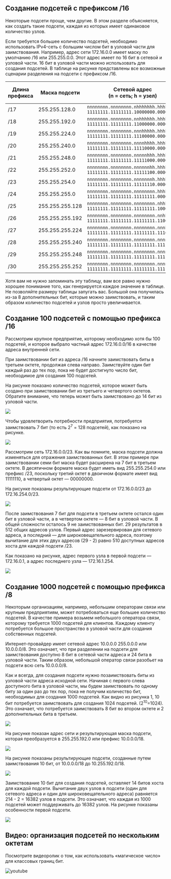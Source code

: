 <!-- verified: agorbachev 03.05.2022 -->

<!-- 11.6.1 -->
## Создание подсетей с префиксом /16

Некоторые подсети проще, чем другие. В этом разделе объясняется, как создать такие подсети, каждая из которых имеет одинаковое количество узлов.

Если требуется большее количество подсетей, необходимо использовать IPv4-сеть с большим числом бит в узловой части для заимствования. Например, адрес сети 172.16.0.0 имеет маску по умолчанию /16 или 255.255.0.0. Этот адрес имеет по 16 бит в сетевой и узловой части. 16 бит в узловой части можно использовать для создания подсетей. В таблице на рисунке представлены все возможные сценарии разделения на подсети с префиксом /16.

| **Длина префикса** | **Маска подсети** | **Сетевой адрес<br>(n = сеть; h = узел)** | **# Количество подсетей** | **# Количество хостов** |
| --- | --- | --- | --- | --- |
| /17 | 255.255.128.0 | `nnnnnnnn.nnnnnnnn.nhhhhhhh.hhhhhhhh`<br>`11111111.11111111.10000000.00000000` | **2** | 32766 |
| /18 | 255.255.192.0 | `nnnnnnnn.nnnnnnnn.nnhhhhhh.hhhhhhhh`<br>`11111111.11111111.11000000.00000000` | **4** | 16382 |
| /19 | 255.255.224.0 | `nnnnnnnn.nnnnnnnn.nnnhhhhh.hhhhhhhh`<br>`11111111.11111111.11100000.00000000` | **8** | 8 190 |
| /20 | 255.255.240.0 | `nnnnnnnn.nnnnnnnn.nnnnhhhh.hhhhhhhh`<br>`11111111.11111111.11110000.00000000` | **16** | 4 094 |
| /21 | 255.255.248.0 | `nnnnnnnn.nnnnnnnn.nnnnnhhh.hhhhhhhh`<br>`11111111.11111111.11111000.00000000` | **32** | 2 046 |
| /22 | 255.255.252.0 | `nnnnnnnn.nnnnnnnn.nnnnnnhh.hhhhhhhh`<br>`11111111.11111111.11111100.00000000` | **64** | 1 022 |
| /23 | 255.255.254.0 | `nnnnnnnn.nnnnnnnn.nnnnnnnh.hhhhhhhh`<br>`11111111.11111111.11111110.00000000` | **128** | 510 |
| /24 | 255.255.255.0 | `nnnnnnnn.nnnnnnnn.nnnnnnnn.hhhhhhhh`<br>`11111111.11111111.11111111.00000000` | **256** | 254 |
| /25 | 255.255.255.128 | `nnnnnnnn.nnnnnnnn.nnnnnnnn.nhhhhhhh`<br>`11111111.11111111.11111111.10000000` | **512** | 126 |
| /26 | 255.255.255.192 | `nnnnnnnn.nnnnnnnn.nnnnnnnn.nnhhhhhh`<br>`11111111.11111111.11111111.11000000` | **1024** | 62 |
| /27 | 255.255.255.224 | `nnnnnnnn.nnnnnnnn.nnnnnnnn.nnnhhhhh`<br>`11111111.11111111.11111111.11100000` | **2048** | 30 |
| /28 | 255.255.255.240 | `nnnnnnnn.nnnnnnnn.nnnnnnnn.nnnnhhhh`<br>`11111111.11111111.11111111.11110000` | **4 096** | 14 |
| /29 | 255.255.255.248 | `nnnnnnnn.nnnnnnnn.nnnnnnnn.nnnnnhhh`<br>`11111111.11111111.11111111.11111000` | **8 192** | 6 |
| /30 | 255.255.255.252 | `nnnnnnnn.nnnnnnnn.nnnnnnnn.nnnnnnhh`<br>`11111111.11111111.11111111.11111100` | **16 384** | 2 |

Хотя вам не нужно запоминать эту таблицу, вам все равно нужно хорошее понимание того, как генерируется каждое значение в таблице. Не позволяйте размеру таблицы запугать вас. Большой она получилась из-за 8 дополнительных бит, которые можно заимствовать, и таким образом количество подсетей и узлов просто увеличивается.

<!-- 11.6.2 -->
## Создание 100 подсетей с помощью префикса /16

Рассмотрим крупное предприятие, которому необходимо хотя бы 100 подсетей, и которое выбрало частный адрес 172.16.0.0/16 в качестве адреса внутренней сети.

При заимствовании бит из адреса /16 начните заимствовать биты в третьем октете, продолжая слева направо. Заимствуйте один бит каждый раз до тех пор, пока не будет достигнуто число бит, необходимое для создания 100 подсетей.

На рисунке показано количество подсетей, которое может быть создано при заимствовании бит из третьего и четвертого октетов. Обратите внимание, что теперь может быть заимствовано до 14 бит из узловой части.

![](./assets/11.6.2-1.svg)


Чтобы удовлетворить потребности предприятия, потребуется заимствовать 7 бит (то есть 2<sup>7</sup> = 128 подсетей), как показано на рисунке.

![](./assets/11.6.2-2.svg)


Рассмотрим сеть 172.16.0.0/23. Как вы помните, маска подсети должна изменяться для отражения заимствованных бит. В этом примере при заимствовании семи бит маска будет расширена на 7 бит в третьем октете. В десятичном формате маска будет иметь вид 255.255.254.0 или префикс /23, поскольку третий октет в двоичном формате имеет вид 11111110, а четвертый октет — 00000000.

На рисунке показаны результирующие подсети от 172.16.0.0/23 до 172.16.254.0/23.

![](./assets/11.6.2-3.svg)


После заимствования 7 бит для подсети в третьем октете остался один бит в узловой части, а в четвертом октете — 8 бит в узловой части. В общей сложности осталось 9 не заимствованных бит. 29 результатов в 512 общих адресов узлов. Первый адрес зарезервирован для сетевого адреса, а последний — для широковещательного адреса, поэтому вычитание для этих двух адресов (29 - 2) равно 510 доступных адресов хоста для каждой подсети /23.

Как показано на рисунке, адрес первого узла в первой подсети — 172.16.0.1, а адрес последнего узла — 172.16.1.254.

![](./assets/11.6.2-4.svg)


<!-- 11.6.3 -->
## Создание 1000 подсетей с помощью префикса /8

Некоторым организациям, например, небольшим операторам связи или крупным предприятиям, может потребоваться еще большее количество подсетей. В качестве примера возьмем небольшого оператора связи, которому требуется 1000 подсетей для клиентов. Каждому клиенту потребуется большое пространство в узловой части для создания собственных подсетей.

Интернет-провайдер имеет сетевой адрес 10.0.0.0 255.0.0.0 или 10.0.0.0/8. Это означает, что при разделении на подсети для заимствования доступно 8 бит в сетевой части адреса и 24 бита в узловой части. Таким образом, небольшой оператор связи разобьет на подсети всю сеть 10.0.0.0/8.

Как и всегда, для создания подсети нужно позаимствовать биты из узловой части адреса исходной сети. Начиная с первого слева доступного бита в узловой части, мы будем заимствовать по одному биту за один раз до тех пор, пока не получим количество бит, необходимых для создания 1000 подсетей. Как видно из рисунка 1, 10 бит потребуется заимствовать для создания 1024 подсетей. (2<sup>10</sup>=1024). Это означает, что потребуется заимствовать 8 бит во втором октете и 2 дополнительных бита в третьем.

![](./assets/11.6.3-1.svg)


На рисунке показан адрес сети и результирующая маска подсети, которая преобразуется в 255.255.192.0 или префикс 10.0.0.0/18.

![](./assets/11.6.3-2.svg)


На рисунке показаны результирующие подсети, созданные путем заимствования 10 бит, от 10.0.0.0/18 до 10.255.192.0/18.

![](./assets/11.6.3-3.svg)


Заимствование 10 бит для создания подсетей, оставляет 14 битов хоста для каждой подсети. Вычитание двух узлов в подсети (один для сетевого адреса и один для широковещательного адреса) равняется 214 - 2 = 16382 узлов в подсети. Это означает, что каждая из 1000 подсетей может поддерживать до 16382 узлов. На рисунке  показаны особенности первой подсети.

![](./assets/11.6.3-4.svg)


<!-- 11.6.4 -->
## Видео: организация подсетей по нескольким октетам

Посмотрите видеоролик о том, как использовать «магическое число» для классовых границ бит.

![youtube](https://www.youtube.com/watch?v=TJSWlSplC1Q)

<!-- 11.6.5 -->
<!-- ## Упражнение. Расчет маски подсети -->

<!-- 11.6.6 -->
<!--## Лабораторная работа: расчет подсетей IPv4

В этой лабораторной работе вы выполните следующие задачи.

* Часть 1: Определение подсетей по IPv4-адресу
* Часть 2: Расчет подсетей по IPv4-адресу

[Описание лабораторной работы (pdf)](./assets/11.6.6-lab---calculate-ipv4-subnets_ru-RU.pdf)
-->
